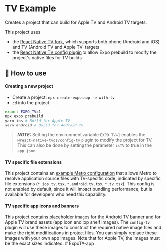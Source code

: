 # TV Example

Creates a project that can build for Apple TV and Android TV targets.

This project uses

- the [React Native TV fork](https://github.com/react-native-tvos/react-native-tvos), which supports both phone (Android and iOS) and TV (Android TV and Apple TV) targets
- the [React Native TV config plugin](https://github.com/react-native-tvos/config-tv/tree/main/packages/config-tv) to allow Expo prebuild to modify the project's native files for TV builds

## 🚀 How to use

#### Creating a new project

- Create a project: `npx create-expo-app -e with-tv`
- `cd` into the project

```sh
export EXPO_TV=1
npx expo prebuild
yarn ios # Build for Apple TV
yarn android # Build for Android TV
```

> **_NOTE:_**
> Setting the environment variable `EXPO_TV=1` enables the `@react-native-tvos/config-tv` plugin to modify the project for TV.
> This can also be done by setting the parameter `isTV` to true in the `app.json`.

#### TV specific file extensions

This project contains an [example Metro configuration](./metro.config.js) that allows Metro to resolve application source files with TV-specific code, indicated by specific file extensions (`*.ios.tv.tsx`, `*.android.tv.tsx`, `*.tv.tsx`). This config is not enabled by default, since it will impact bundling performance, but is available for developers who need this capability.

#### TV specific app icons and banners

This project contains placeholder images for the Android TV banner and for Apple TV brand assets (app icon and top shelf images). The `config-tv` plugin will use these images to construct the required native image files and make the right modifications in project files. You can simply replace these images with your own app images. Note that for Apple TV, the images must be the exact sizes indicated.
#   E x p o T V - a p p  
 